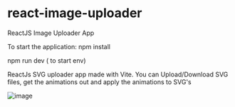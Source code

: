# react-image-uploader
ReactJS Image Uploader App

To start the application:
npm install

npm run dev ( to start env)

ReactJs SVG uploader app made with Vite.
You can Upload/Download SVG files, get the animations out and apply the animations to SVG's

![image](https://github.com/IndriesAndrei/react-image-uploader/assets/24415865/77f43184-7607-44a9-a38e-8d155ca7ecec)

